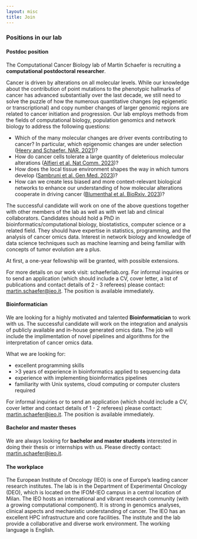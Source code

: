 ```yaml
---
layout: misc
title: Join
---
```

### Positions in our lab

#### Postdoc position

The Computational Cancer Biology lab of Martin Schaefer is recruiting a **computational postdoctoral researcher**.

Cancer is driven by alterations on all molecular levels. While our knowledge about the contribution of point mutations to the phenotypic hallmarks of cancer has advanced substantially over the last decade, we still need to solve the puzzle of how the numerous quantitative changes (eg epigenetic or transcriptional) and copy number changes of larger genomic regions are related to cancer initiation and progression. Our lab employs methods from the fields of computational biology, population genomics and network biology to address the following questions:

- Which of the many molecular changes are driver events contributing to cancer? In particular, which epigenomic changes are under selection ([Heery and Schaefer. NAR. 2021](https://doi.org/10.1093/nar/gkab1167))?
- How do cancer cells tolerate a large quantity of deleterious molecular alterations ([Alfieri et al. Nat Comm. 2023](https://doi.org/10.1038/s41467-023-39313-8))?
- How does the local tissue environment shapes the way in which tumors develop ([Sambruni et al. Gen Med. 2023](https://doi.org/10.1186/s13073-023-01180-9))?
- How can we create less biased and more context-relevant biological networks to enhance our understanding of how molecular alterations cooperate in driving cancer ([Blumenthal et al. BioRxiv. 2023](https://www.biorxiv.org/content/10.1101/2023.03.17.533165v1))?


The successful candidate will work on one of the above questions together with other members of the lab as well as with wet lab and clinical collaborators.
Candidates should hold a PhD in bioinformatics/computational biology, biostatistics, computer science or a related field. They should have expertise in statistics, programming, and the analysis of cancer omics data. Interest in network biology and knowledge of data science techniques such as machine learning and being familiar with concepts of tumor evolution are a plus.

At first, a one-year fellowship will be granted, with possible extensions.

For more details on our work visit: schaeferlab.org. For informal inquiries or to send an application (which should include a CV, cover letter, a list of publications and contact details of 2 - 3 referees) please contact: martin.schaefer@ieo.it. The position is available immediately.

#### Bioinformatician

We are looking for a highly motivated and talented **Bioinformatician** to work with us. The successful candidate will work on the integration and analysis of publicly available and in-house generated omics data. The job will include the implimentation of novel pipelines and algorithms for the interpretation of cancer omics data.

What we are looking for: 
- excellent programming skills
- \>3 years of experience in bioinformatics applied to sequencing data
- experience with implementing bioinformatics pipelines
- familiarity with Unix systems, cloud computing or computer clusters required

For informal inquiries or to send an application (which should include a CV, cover letter and contact details of 1 - 2 referees) please contact: martin.schaefer@ieo.it. The position is available immediately.


<!-- #### PhD positions

Candidates interested in doing a **PhD** with us should apply through the PhD program in systems medicine at the [European School of Molecular Medicine (SEMM)](http://www.semm.it/education/prospective-students/phd-program-systems-medicine). The next call closes in summer 2024. -->


#### Bachelor and master theses

We are always looking for **bachelor and master students** interested in doing their thesis or internships with us. Please directly contact: martin.schaefer@ieo.it.


#### The workplace

The European Institute of Oncology (IEO) is one of Europe’s leading cancer research institutes. The lab is in the Department of Experimental Oncology (DEO), which is located on the IFOM-IEO campus in a central location of Milan. The IEO hosts an international and vibrant research community (with a growing computational component). It is strong in genomics analyses, clinical aspects and mechanistic understanding of cancer. The IEO has an excellent HPC infrastructure and core facilities. The institute and the lab provide a collaborative and diverse work environment. The working language is English.
